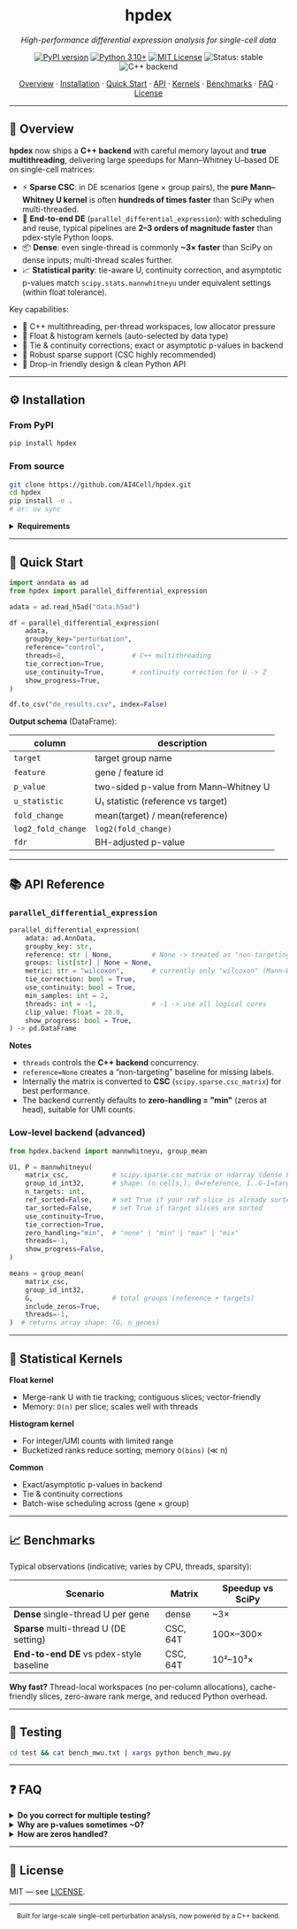 <div align="center">

<h1>hpdex</h1>

<p><em>High-performance differential expression analysis for single-cell data</em></p>

<p>
  <a href="https://pypi.org/project/hpdex/"><img src="https://img.shields.io/pypi/v/hpdex.svg?color=blue" alt="PyPI version" /></a>
  <a href="https://www.python.org/downloads/"><img src="https://img.shields.io/badge/python-3.10%2B-blue.svg" alt="Python 3.10+" /></a>
  <a href="LICENSE"><img src="https://img.shields.io/badge/license-MIT-green.svg" alt="MIT License" /></a>
  <img src="https://img.shields.io/badge/status-stable-brightgreen" alt="Status: stable" />
  <img src="https://img.shields.io/badge/backend-C%2B%2B%20%2B%20multithreaded-1f6feb" alt="C++ backend" />
</p>

<p>
  <a href="#-overview">Overview</a> ·
  <a href="#-installation">Installation</a> ·
  <a href="#-quick-start">Quick Start</a> ·
  <a href="#-api-reference">API</a> ·
  <a href="#-statistical-kernels">Kernels</a> ·
  <a href="#-benchmarks">Benchmarks</a> ·
  <a href="#-faq">FAQ</a> ·
  <a href="#-license">License</a>
</p>

</div>

---

## 🔎 Overview

**hpdex** now ships a **C++ backend** with careful memory layout and **true multithreading**, delivering large speedups for Mann–Whitney U–based DE on single-cell matrices:

* ⚡ **Sparse CSC**: in DE scenarios (gene × group pairs), the **pure Mann–Whitney U kernel** is often **hundreds of times faster** than SciPy when multi-threaded.
* 🧩 **End-to-end DE** (`parallel_differential_expression`): with scheduling and reuse, typical pipelines are **2–3 orders of magnitude faster** than pdex-style Python loops.
* 📦 **Dense**: even single-thread is commonly **\~3× faster** than SciPy on dense inputs; multi-thread scales further.
* 📈 **Statistical parity**: tie-aware U, continuity correction, and asymptotic p-values match `scipy.stats.mannwhitneyu` under equivalent settings (within float tolerance).

Key capabilities:

* 🧵 C++ multithreading, per-thread workspaces, low allocator pressure
* 🧮 Float & histogram kernels (auto-selected by data type)
* 🧠 Tie & continuity corrections; exact or asymptotic p-values in backend
* 🧱 Robust sparse support (CSC highly recommended)
* 🧰 Drop-in friendly design & clean Python API

---

## ⚙️ Installation

### From PyPI

```bash
pip install hpdex
```

### From source

```bash
git clone https://github.com/AI4Cell/hpdex.git
cd hpdex
pip install -e .
# or: uv sync
```

<details>
<summary><strong>Requirements</strong></summary>

* Python ≥ 3.10
* <code>numpy</code>, <code>scipy</code>, <code>pandas</code>, <code>anndata</code>, <code>tqdm</code>
* Building from source requires a C++17 compiler; OpenMP recommended for threading

</details>

---

## 🚀 Quick Start

```python
import anndata as ad
from hpdex import parallel_differential_expression

adata = ad.read_h5ad("data.h5ad")

df = parallel_differential_expression(
    adata,
    groupby_key="perturbation",
    reference="control",
    threads=8,                 # C++ multithreading
    tie_correction=True,
    use_continuity=True,       # continuity correction for U -> Z
    show_progress=True,
)

df.to_csv("de_results.csv", index=False)
```

**Output schema** (DataFrame):

| column             | description                           |
| ------------------ | ------------------------------------- |
| `target`           | target group name                     |
| `feature`          | gene / feature id                     |
| `p_value`          | two-sided p-value from Mann–Whitney U |
| `u_statistic`      | U₁ statistic (reference vs target)    |
| `fold_change`      | mean(target) / mean(reference)        |
| `log2_fold_change` | `log2(fold_change)`                   |
| `fdr`              | BH-adjusted p-value                   |

---

## 📚 API Reference

### `parallel_differential_expression`

```python
parallel_differential_expression(
    adata: ad.AnnData,
    groupby_key: str,
    reference: str | None,          # None -> treated as "non-targeting" baseline
    groups: list[str] | None = None,
    metric: str = "wilcoxon",       # currently only "wilcoxon" (Mann–Whitney U)
    tie_correction: bool = True,
    use_continuity: bool = True,
    min_samples: int = 2,
    threads: int = -1,              # -1 -> use all logical cores
    clip_value: float = 20.0,
    show_progress: bool = True,
) -> pd.DataFrame
```

**Notes**

* `threads` controls the **C++ backend** concurrency.
* `reference=None` creates a “non-targeting” baseline for missing labels.
* Internally the matrix is converted to **CSC** (`scipy.sparse.csc_matrix`) for best performance.
* The backend currently defaults to **zero-handling = "min"** (zeros at head), suitable for UMI counts.

### Low-level backend (advanced)

```python
from hpdex.backend import mannwhitneyu, group_mean

U1, P = mannwhitneyu(
    matrix_csc,           # scipy.sparse.csc_matrix or ndarray (dense handled internally)
    group_id_int32,       # shape: (n_cells,), 0=reference, 1..G-1=targets, -1=ignored
    n_targets: int,
    ref_sorted=False,     # set True if your ref slice is already sorted
    tar_sorted=False,     # set True if target slices are sorted
    use_continuity=True,
    tie_correction=True,
    zero_handling="min",  # "none" | "min" | "max" | "mix"
    threads=-1,
    show_progress=False,
)

means = group_mean(
    matrix_csc,
    group_id_int32,
    G,                    # total groups (reference + targets)
    include_zeros=True,
    threads=-1,
)  # returns array shape: (G, n_genes)
```

---

## 🧪 Statistical Kernels

**Float kernel**

* Merge-rank U with tie tracking; contiguous slices; vector-friendly
* Memory: `O(n)` per slice; scales well with threads

**Histogram kernel**

* For integer/UMI counts with limited range
* Bucketized ranks reduce sorting; memory `O(bins)` (≪ n)

**Common**

* Exact/asymptotic p-values in backend
* Tie & continuity corrections
* Batch-wise scheduling across (gene × group)

---

## 📈 Benchmarks

Typical observations (indicative; varies by CPU, threads, sparsity):

| Scenario                                 | Matrix   | Speedup vs SciPy |
| ---------------------------------------- | -------- | ---------------- |
| **Dense** single-thread U per gene       | dense    | \~3×             |
| **Sparse** multi-thread U (DE setting)   | CSC, 64T | 100×–300×        |
| **End-to-end DE** vs pdex-style baseline | CSC, 64T | 10²–10³×         |

**Why fast?** Thread-local workspaces (no per-column allocations), cache-friendly slices, zero-aware rank merge, and reduced Python overhead.

---

## 🧷 Testing

```bash
cd test && cat bench_mwu.txt | xargs python bench_mwu.py
```

---

## ❓ FAQ

<details>
<summary><strong>Do you correct for multiple testing?</strong></summary>
Yes. The output <code>fdr</code> applies Benjamini–Hochberg (BH).
</details>

<details>
<summary><strong>Why are p-values sometimes ~0?</strong></summary>
Very large samples and strong effects can underflow in float. This is expected; prefer <code>fdr</code> for decisions.
</details>

<details>
<summary><strong>How are zeros handled?</strong></summary>
Backend supports <code>"none"</code>, <code>"min"</code>, <code>"max"</code>, <code>"mix"</code>. The high-level API currently uses <code>"min"</code> by default, which is suitable for UMI counts.
</details>

---

## 📄 License

MIT — see [LICENSE](LICENSE).

---

<div align="center">
  <sub>Built for large-scale single-cell perturbation analysis, now powered by a C++ backend.</sub>
</div>